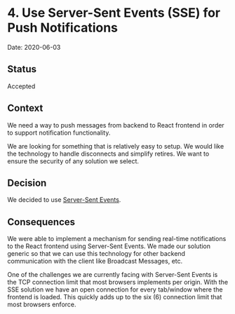 # 4. Use Server-Sent Events (SSE) for Push Notifications

Date: 2020-06-03

## Status

Accepted

## Context

We need a way to push messages from backend to React frontend in order to support notification functionality. 

We are looking for something that is relatively easy to setup. We would like the technology to handle disconnects and simplify retires. We want to ensure the security of any solution we select.       

## Decision

We decided to use [Server-Sent Events](https://developer.mozilla.org/en-US/docs/Web/API/Server-sent_events/Using_server-sent_events). 

## Consequences

We were able to implement a mechanism for sending real-time notifications to the React frontend using Server-Sent Events. We made our solution generic so that we can use this technology for other backend communication with the client like Broadcast Messages, etc.

One of the challenges we are currently facing with Server-Sent Events is the TCP connection limit that most browsers implements per origin. With the SSE solution we have an open connection for every tab/window where the frontend is loaded. This quickly adds up to the six (6) connection limit that most browsers enforce. 